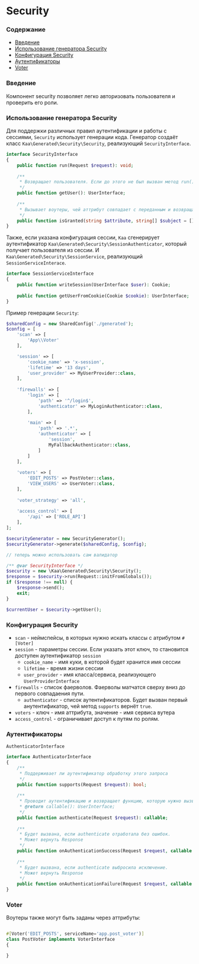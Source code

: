 # Security

### Содержание

* [Введение](#введение)
* [Использование генератора Security](#использование-генератора-security)
* [Конфигурация Security](#конфигурация-security)
* [Аутентификаторы](#аутентификаторы)
* [Voter](#voter)

### Введение

Компонент security позволяет легко авторизовать пользователя и проверить его роли.

### Использование генератора Security

Для поддержки различных правил аутентификации и работы с сессиями, `Security` использует генерации кода.
Генератор создаёт класс `Kaa\Generated\Security\Security`, реализующий `SecurityInterface`.

```php
interface SecurityInterface
{
    public function run(Request $request): void;
    
    /**
     * Возвращает пользователя. Если до этого не был вызван метод run(), то выкинет исключение
     */
    public function getUser(): UserInterface;
    
    /**
     * Вызывает воутеры, чей аттрибут совпадает с переданным и возвращает true, если доступ разрешён
     */
    public function isGranted(string $attribute, string[] $subject = []): bool;
}
```

Также, если указана конфигурация сессии, `Kaa` сгенерирует аутентификатор `Kaa\Generated\Security\SessionAuthenticator`, который получает пользователя из сессии.
И `Kaa\Generated\Security\SessionService`, реализующий `SessionServiceInterace`.

```php
interface SessionServiceInterface
{
    public function writeSession(UserInterface $user): Cookie;
    
    public function getUserFromCookie(Cookie $cookie): UserInterface;
}
```

Пример генерации `Security`:

```php
$sharedConfig = new SharedConfig('./generated');
$config = [
    'scan' => [
        'App\\Voter'
    ],

    'session' => [
        'cookie_name' => 'x-session',
        'lifetime' => '13 days',
        'user_provider' => MyUserProvider::class,
    ],
    
    'firewalls' => [
        'login' => [
            'path' => '^/login$',
            'authenticator' => MyLoginAuthenticator::class,
        ],
        
        'main' => [
            'path' => '.*',
            'authenticator' => [
                'session',
                MyFallbackAuthenticator::class,
            ]    
        ]
    ],
    
    'voters' => [
        'EDIT_POSTS' => PostVoter::class,
        'VIEW_USERS' => UserVoter::class,
    ],
    
    'voter_strategy' => 'all',
    
    'access_control' => [
        '/api' => ['ROLE_API']
    ],
];

$securityGenerator = new SecurityGenerator();
$securityGenerator->generate($sharedConfig, $config);

// теперь можно использовать сам валидатор

/** @var SecurityInterface */
$security = new \Kaa\Generated\Security\Security();
$response = $security->run(Request::initFromGlobals());
if ($response !== null) {
    $response->send();
    exit;
}

$currentUser = $security->getUser();
```

### Конфигурация Security

* `scan` - неймспейсы, в которых нужно искать классы с атрибутом `#[Voter]`
* `session` - параметры сессии. Если указать этот ключ, то становится доступен аутентификатор `session`
  * `cookie_name` - имя куки, в которой будет хранится имя сессии
  * `lifetime` - время жизни сессии
  * `user_provider` - имя класса/сервиса, реализующего `UserProviderInterface`
* `firewalls` - список фаерволов. Фаерволы матчатся сверху вниз до первого совпадаения пути.
  * `authenticator` - список аутентификаторов. Будет вызван первый анутентификатор, чей метод `supports` вернёт `true`.
* `voters` - ключ - имя аттрибута, значение - имя сервиса вутера
* `access_control` - ограничивает доступ к путям по ролям.

### Аутентификаторы

`AuthenticatorInterface`
```php
interface AuthenticatorInterface
{
    /**
     * Поддерживает ли аутентификатор обработку этого запроса
     */
    public function supports(Request $request): bool;
    
    /**
     * Проводит аутентификацию и возвращает функцию, которую нужно вызвать, чтобы получить пользователя
     * @return callable(): UserInterface;
     */
    public function authenticate(Request $request): callable;
    
    /**
     * Будет вызвана, если authenticate отработала без ошибок.
     * Может вернуть Response 
     */
    public function onAuthenticationSuccess(Request $request, callable $getUser): ?Response;
    
    /**
     * Будет вызвана, если authenticate выбросила исключение.
     * Может вернуть Response 
     */
    public function onAuthenticationFailure(Request $request, callable $getUser): ?Response;
}
```
### Voter

Воутеры также могут быть заданы через аттрибуты:
```php

#[Voter('EDIT_POSTS', serviceName='app.post_voter')]
class PostVoter implements VoterInterface
{

}
```
